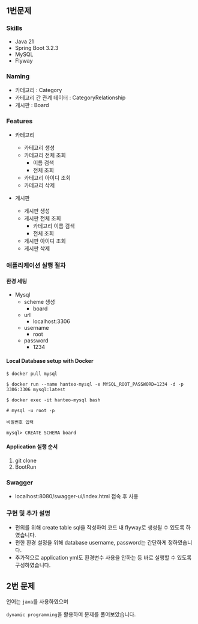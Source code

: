 ## 1번문제

### Skills

- Java 21
- Spring Boot 3.2.3
- MySQL
- Flyway

### Naming

- 카테고리 : Category
- 카테고리 간 관계 데이터 : CategoryRelationship
- 게시판 : Board

### Features

- 카테고리
  - 카테고리 생성
  - 카테고리 전체 조회
    - 이름 검색
    - 전체 조회
  - 카테고리 아이디 조회
  - 카테고리 삭제

- 게시판
  - 게시판 생성
  - 게시판 전체 조회
    - 카테고리 이름 검색
    - 전체 조회
  - 게시판 아이디 조회
  - 게시판 삭제

### 애플리케이션 실행 절차

#### 환경 세팅

- Mysql
  - scheme 생성
    - board
  - url
    - localhost:3306
  - username
    - root
  - password
    - 1234

#### Local Database setup with Docker

```$ docker pull mysql```

```$ docker run --name hanteo-mysql -e MYSQL_ROOT_PASSWORD=1234 -d -p 3306:3306 mysql:latest```

```$ docker exec -it hanteo-mysql bash```

```# mysql -u root -p```

```비밀번호 입력```

```mysql> CREATE SCHEMA board```

#### Application 실행 순서

1. git clone
2. BootRun

### Swagger

- localhost:8080/swagger-ui/index.html 접속 후 사용

### 구현 및 추가 설명

- 편의를 위해 create table sql을 작성하여 코드 내 flyway로 생성될 수 있도록 하였습니다.
- 편한 환경 설정을 위해 database username, password는 간단하게 정하였습니다.
- 추가적으로 application yml도 환경변수 사용을 안하는 등 바로 실행할 수 있도록 구성하였습니다.

## 2번 문제

언어는 ```java```를 사용하였으며

```dynamic programming```을 활용하여 문제를 풀어보았습니다.

